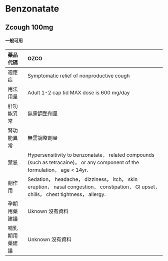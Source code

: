 # Benzonatate

## Zcough 100mg

#### 一般可用

| 藥品代碼       | OZCO                                                                                                                                      |
|:---------------|:------------------------------------------------------------------------------------------------------------------------------------------|
| 適應症         | Symptomatic relief of nonproductive cough                                                                                                 |
| 用法用量       | Adult 1-2 cap tid MAX dose is 600 mg/day                                                                                                  |
| 肝功能異常     | 無需調整劑量                                                                                                                              |
| 腎功能異常     | 無需調整劑量                                                                                                                              |
| 禁忌           | Hypersensitivity to benzonatate， related compounds (such as tetracaine)， or any component of the formulation， age < 14yr.              |
| 副作用         | Sedation， headache， dizziness， itch， skin eruption， nasal congestion， constipation， GI upset， chills， chest tightness， allergy. |
| 孕期用藥建議   | Uknown 沒有資料                                                                                                                           |
| 哺乳期用藥建議 | Unknown 沒有資料                                                                                                                          |

